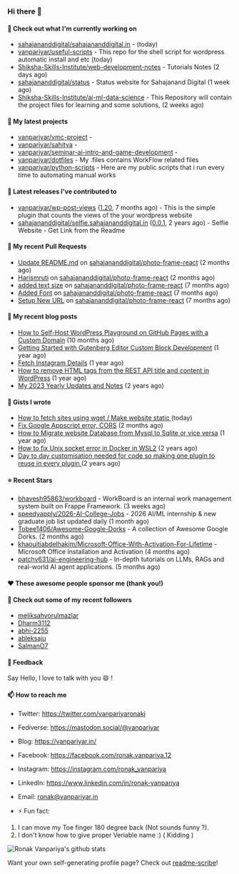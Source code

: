 ### Hi there 👋

#### 👷 Check out what I'm currently working on

- [sahajananddigital/sahajananddigital.in](https://github.com/sahajananddigital/sahajananddigital.in) -  (today)
- [vanpariyar/useful-scripts](https://github.com/vanpariyar/useful-scripts) - This repo for the shell script for wordpress automatic install and etc (today)
- [Shiksha-Skills-Institute/web-development-notes](https://github.com/Shiksha-Skills-Institute/web-development-notes) - Tutorials Notes (2 days ago)
- [sahajananddigital/status](https://github.com/sahajananddigital/status) - Status website for Sahajanand Digital (1 week ago)
- [Shiksha-Skills-Institute/ai-ml-data-science](https://github.com/Shiksha-Skills-Institute/ai-ml-data-science) - This Repository will contain the project files for learning and some solutions, (2 weeks ago)

#### 🌱 My latest projects

- [vanpariyar/vmc-project](https://github.com/vanpariyar/vmc-project) - 
- [vanpariyar/sahitya](https://github.com/vanpariyar/sahitya) - 
- [vanpariyar/seminar-ai-intro-and-game-development](https://github.com/vanpariyar/seminar-ai-intro-and-game-development) - 
- [vanpariyar/dotfiles](https://github.com/vanpariyar/dotfiles) - My .files contains WorkFlow related files
- [vanpariyar/python-scripts](https://github.com/vanpariyar/python-scripts) - Here are my public scripts that i run every time to automating manual works

#### 🔭 Latest releases I've contributed to

- [vanpariyar/wp-post-views](https://github.com/vanpariyar/wp-post-views) ([1.20](https://github.com/vanpariyar/wp-post-views/releases/tag/1.20), 7 months ago) - This is the simple plugin that counts the views of the your wordpress website
- [sahajananddigital/selfie.sahajananddigital.in](https://github.com/sahajananddigital/selfie.sahajananddigital.in) ([0.0.1](https://github.com/sahajananddigital/selfie.sahajananddigital.in/releases/tag/0.0.1), 2 years ago) - Selfie Website - Get Link from the Readme

#### 🔨 My recent Pull Requests

- [Update README.md](https://github.com/sahajananddigital/photo-frame-react/pull/8) on [sahajananddigital/photo-frame-react](https://github.com/sahajananddigital/photo-frame-react) (2 months ago)
- [Harismruti](https://github.com/sahajananddigital/photo-frame-react/pull/7) on [sahajananddigital/photo-frame-react](https://github.com/sahajananddigital/photo-frame-react) (2 months ago)
- [added text size](https://github.com/sahajananddigital/photo-frame-react/pull/6) on [sahajananddigital/photo-frame-react](https://github.com/sahajananddigital/photo-frame-react) (7 months ago)
- [Added Font](https://github.com/sahajananddigital/photo-frame-react/pull/5) on [sahajananddigital/photo-frame-react](https://github.com/sahajananddigital/photo-frame-react) (7 months ago)
- [Setup New URL](https://github.com/sahajananddigital/photo-frame-react/pull/4) on [sahajananddigital/photo-frame-react](https://github.com/sahajananddigital/photo-frame-react) (7 months ago)

#### 📜 My recent blog posts

- [How to Self-Host WordPress Playground on GitHub Pages with a Custom Domain](https://vanpariyar.in/blog/how-to-self-host-wordpress-playground-on-github-pages-with-a-custom-domain/) (10 months ago)
- [Getting Started with Gutenberg Editor Custom Block Development](https://vanpariyar.in/blog/how-to-start-with-gutenberg-editor-custom-block-development/) (1 year ago)
- [Fetch Instagram Details](https://vanpariyar.in/blog/fetch-instagram-details/) (1 year ago)
- [How to remove HTML tags from the REST API title and content in WordPress](https://vanpariyar.in/blog/how-to-remove-html-tags-from-the-rest-api-title-and-content-in-wordpress/) (1 year ago)
- [My 2023 Yearly Updates and Notes](https://vanpariyar.in/blog/my-2023-yearly-updates-and-notes/) (2 years ago)

#### 📓 Gists I wrote

- [How to fetch sites using wget / Make website static ](https://gist.github.com/766ef11b8b0df51532d9caa859e1fa84) (today)
- [Fix Google Appscript error, CORS](https://gist.github.com/c198a2ab9912c97a8eea002f71f61b0d) (2 months ago)
- [How to Migrate website Database from Mysql to Sqlite or vice versa](https://gist.github.com/720f04a57721e24eb2af2b1112ec89c4) (1 year ago)
- [How to fix Unix socket error in Docker in WSL2](https://gist.github.com/c3e90157b6aec1f19ae9462941412672) (2 years ago)
- [Day to day customisation needed for code so making one plugin to reuse in every plugin ](https://gist.github.com/95880b458a6110bb9f4d8c588cb4f119) (2 years ago)

#### ⭐ Recent Stars

- [bhavesh95863/workboard](https://github.com/bhavesh95863/workboard) - WorkBoard is an internal work management system built on Frappe Framework. (3 weeks ago)
- [speedyapply/2026-AI-College-Jobs](https://github.com/speedyapply/2026-AI-College-Jobs) - 2026 AI/ML internship &amp; new graduate job list updated daily (1 month ago)
- [Tobee1406/Awesome-Google-Dorks](https://github.com/Tobee1406/Awesome-Google-Dorks) - A collection of Awesome Google Dorks. (2 months ago)
- [khaouitiabdelhakim/Microsoft-Office-With-Activation-For-Lifetime](https://github.com/khaouitiabdelhakim/Microsoft-Office-With-Activation-For-Lifetime) - Microsoft Office Installation and Activation (4 months ago)
- [patchy631/ai-engineering-hub](https://github.com/patchy631/ai-engineering-hub) - In-depth tutorials on LLMs, RAGs and real-world AI agent applications. (5 months ago)

#### ❤️ These awesome people sponsor me (thank you!)


#### 👯 Check out some of my recent followers

- [meliksahyorulmazlar](https://github.com/meliksahyorulmazlar)
- [Dharm3112](https://github.com/Dharm3112)
- [abhi-2255](https://github.com/abhi-2255)
- [ableksaju](https://github.com/ableksaju)
- [SalmanO7](https://github.com/SalmanO7)

#### 💬 Feedback

Say Hello, I love to talk with you :smile: !

#### 📫 How to reach me

- Twitter: https://twitter.com/vanpariyaronakj
- Fediverse: https://mastodon.social/@vanpariyar
- Blog: https://vanpariyar.in/
- Facebook: https://facebook.com/ronak.vanpariya.12
- Instagram: https://instagram.com/ronak_vanpariya
- LinkedIn: https://www.linkedin.com/in/ronak-vanpariya
- Email: ronak@vanpariyar.in

- ⚡ Fun fact:

1. I can move my Toe finger 180 degree back (Not sounds funny ?).
2. I don't know how to give proper Veriable name :) ( Kidding )

![Ronak Vanpariya's github stats](https://github-readme-stats.vercel.app/api?username=vanpariyar&show_icons=true&hide_border=true)

Want your own self-generating profile page? Check out [readme-scribe](https://github.com/muesli/readme-scribe)!

